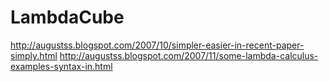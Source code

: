 LambdaCube
==========

http://augustss.blogspot.com/2007/10/simpler-easier-in-recent-paper-simply.html
http://augustss.blogspot.com/2007/11/some-lambda-calculus-examples-syntax-in.html
